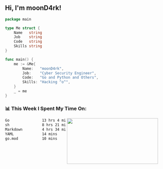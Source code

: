 <h2> Hi, I'm moonD4rk!</h2>

```go
package main

type Me struct {
	Name   string
	Job    string
	Code   string
	Skills string
}

func main() {
	me := &Me{
		Name:   "moonD4rk",
		Job:    "Cyber Security Engineer",
		Code:   "Go and Python and Others",
		Skills: "Hacking ^o^",
	}
	_ = me
}
```

<h3>📊 This Week I Spent My Time On:</h3>
<img align='right' src="https://github-readme-stats.vercel.app/api?username=moond4rk&show_icons=true&theme=radical", width="300" height="150">

<!--START_SECTION:waka-->

```txt
Go               13 hrs 4 mins   ████████████▒░░░░░░░░░░░░   49.10 %
sh               8 hrs 21 mins   ████████░░░░░░░░░░░░░░░░░   31.36 %
Markdown         4 hrs 34 mins   ████▒░░░░░░░░░░░░░░░░░░░░   17.15 %
YAML             14 mins         ▒░░░░░░░░░░░░░░░░░░░░░░░░   00.94 %
go.mod           10 mins         ▒░░░░░░░░░░░░░░░░░░░░░░░░   00.67 %
```

<!--END_SECTION:waka-->

